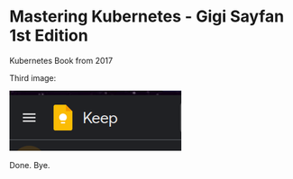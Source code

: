 # Mastering Kubernetes - Gigi Sayfan 1st Edition

Kubernetes Book from 2017

Third image:

![](static/2023-12-28_18-07.png "Title")

Done. Bye.
